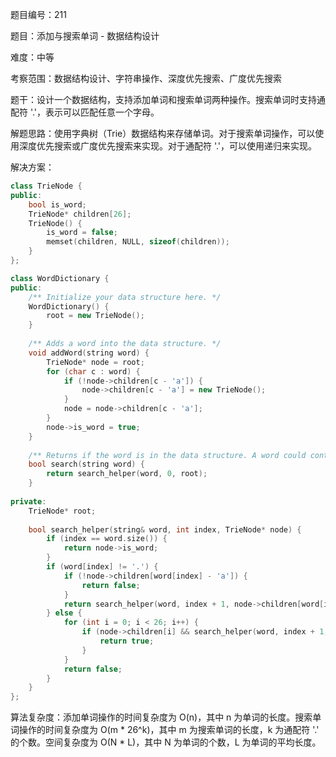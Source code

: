 题目编号：211

题目：添加与搜索单词 - 数据结构设计

难度：中等

考察范围：数据结构设计、字符串操作、深度优先搜索、广度优先搜索

题干：设计一个数据结构，支持添加单词和搜索单词两种操作。搜索单词时支持通配符 '.'，表示可以匹配任意一个字母。

解题思路：使用字典树（Trie）数据结构来存储单词。对于搜索单词操作，可以使用深度优先搜索或广度优先搜索来实现。对于通配符 '.'，可以使用递归来实现。

解决方案：

```cpp
class TrieNode {
public:
    bool is_word;
    TrieNode* children[26];
    TrieNode() {
        is_word = false;
        memset(children, NULL, sizeof(children));
    }
};

class WordDictionary {
public:
    /** Initialize your data structure here. */
    WordDictionary() {
        root = new TrieNode();
    }
    
    /** Adds a word into the data structure. */
    void addWord(string word) {
        TrieNode* node = root;
        for (char c : word) {
            if (!node->children[c - 'a']) {
                node->children[c - 'a'] = new TrieNode();
            }
            node = node->children[c - 'a'];
        }
        node->is_word = true;
    }
    
    /** Returns if the word is in the data structure. A word could contain the dot character '.' to represent any one letter. */
    bool search(string word) {
        return search_helper(word, 0, root);
    }
    
private:
    TrieNode* root;
    
    bool search_helper(string& word, int index, TrieNode* node) {
        if (index == word.size()) {
            return node->is_word;
        }
        if (word[index] != '.') {
            if (!node->children[word[index] - 'a']) {
                return false;
            }
            return search_helper(word, index + 1, node->children[word[index] - 'a']);
        } else {
            for (int i = 0; i < 26; i++) {
                if (node->children[i] && search_helper(word, index + 1, node->children[i])) {
                    return true;
                }
            }
            return false;
        }
    }
};
```

算法复杂度：添加单词操作的时间复杂度为 O(n)，其中 n 为单词的长度。搜索单词操作的时间复杂度为 O(m * 26^k)，其中 m 为搜索单词的长度，k 为通配符 '.' 的个数。空间复杂度为 O(N * L)，其中 N 为单词的个数，L 为单词的平均长度。